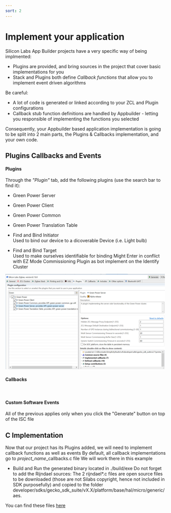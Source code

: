 ```yaml
---
sort: 2
---
```


# Implement your application
Silicon Labs App Builder projects have a very specific way of being implmented:
* Plugins are provided, and bring sources in the project that cover basic implementations for you
* Stack and Plugins both define *Callback functions* that allow you to implement event driven algorithms

Be careful:
* A lot of code is generated or linked according to your ZCL and Plugin configurations
* Callback stub function definitions are handled by Appbuilder - letting you responsible of implementing the functions you selected

Consequently, your Appbuilder based application implementation is going to be split into 2 main parts, the Plugins & Callbacks implementation, and your own code.


## Plugins Callbacks and Events 
#### Plugins
Through the *"Plugin"* tab, add the following plugins (use the search bar to find it):
* Green Power Server  

* Green Power Client  
    
* Green Power Common  
    
* Green Power Translation Table  
    
* Find and Bind Initiator  
    Used to bind our device to a dicoverable Device (i.e. Light bulb)

* Find and Bind Target  
    Used to make ourselves identifiable for binding
    Might Enter in conflict with EZ Mode Commissioning Plugin as bot implement on the Identify Cluster

<img src="./images/AI_1_1_Plugins.png" alt="" width="500" class="center">

#### Callbacks


<img src="./images/AI_1_2_Callbacks.png" alt="" width="500" class="center">

#### Custom Software Events

All of the previous applies only when you click the "Generate" button on top of the ISC file


## C Implementation
Now that our project has its Plugins added, we will need to implement callback functions as well as events
By default, all callback implementations go to *project_name*_callbacks.c file
We will work there in this example


-   Build and Run the generated binary located in ./build/exe
Do not forget to add the Rijndael sources:
The 2 rijndael*.c files are open source files to be downloaded (those are not Silabs copyright, hence not included in SDK purposefully) and copied to the folder developer/sdks/gecko_sdk_suite/vX.X/platform/base/hal/micro/generic/aes.

You can find these files [here](https://github.com/gagern/gnulib/tree/master/lib)

